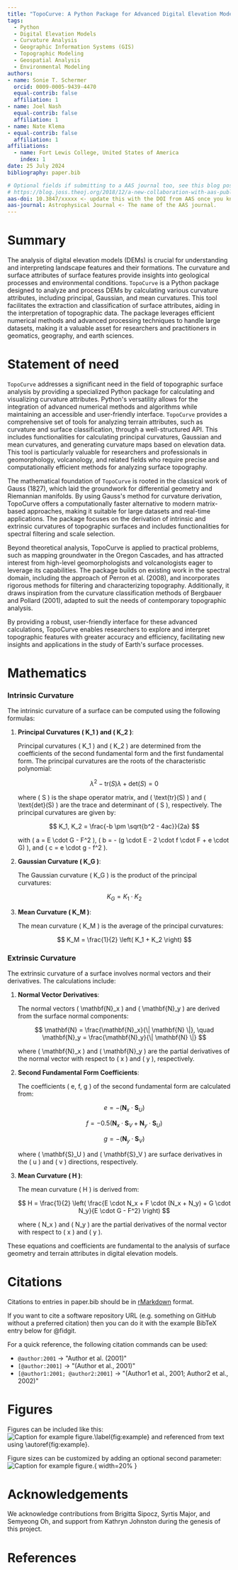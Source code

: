 ```yaml
---
title: "TopoCurve: A Python Package for Advanced Digital Elevation Model Analysis"
tags:
  - Python
  - Digital Elevation Models
  - Curvature Analysis
  - Geographic Information Systems (GIS)
  - Topographic Modeling
  - Geospatial Analysis
  - Environmental Modeling
authors:
- name: Sonie T. Schermer
  orcid: 0009-0005-9439-4470
  equal-contrib: false
  affiliation: 1
- name: Joel Nash
  equal-contrib: false
  affiliation: 1
- name: Nate Klema
- equal-contrib: false
  affiliation: 1
affiliations:
  - name: Fort Lewis College, United States of America
    index: 1
date: 25 July 2024
bibliography: paper.bib

# Optional fields if submitting to a AAS journal too, see this blog post:
# https://blog.joss.theoj.org/2018/12/a-new-collaboration-with-aas-publishing
aas-doi: 10.3847/xxxxx <- update this with the DOI from AAS once you know it.
aas-journal: Astrophysical Journal <- The name of the AAS journal.
---
```


# Summary

The analysis of digital elevation models (DEMs) is crucial for understanding 
and interpreting landscape features and their formations. The curvature and 
surface attributes of surface features provide insights into geological processes and 
environmental conditions. `TopoCurve` is a Python package designed to analyze 
and process DEMs by calculating various curvature attributes, including principal,
Gaussian, and mean curvatures. This tool facilitates the extraction and 
classification of surface attributes, aiding in the interpretation of topographic data.
The package leverages efficient numerical methods and advanced processing techniques 
to handle large datasets, making it a valuable asset for researchers and practitioners 
in geomatics, geography, and earth sciences.

# Statement of need

`TopoCurve` addresses a significant need in the field of topographic surface analysis by providing a specialized Python package for calculating and visualizing curvature attributes. Python's versatility allows for the integration of advanced numerical methods and algorithms while maintaining an accessible and user-friendly interface. `TopoCurve` provides a comprehensive set of tools for analyzing terrain attributes, such as curvature and surface classification, through a well-structured API. This includes functionalities for calculating principal curvatures, Gaussian and mean curvatures, and generating curvature maps based on elevation data. This tool is particularly valuable for researchers and professionals in geomorphology, volcanology, and related fields who require precise and computationally efficient methods for analyzing surface topography.

The mathematical foundation of `TopoCurve` is rooted in the classical work of Gauss (1827), which laid the groundwork for differential geometry and Riemannian manifolds. By using Gauss's method for curvature derivation, TopoCurve offers a computationally faster alternative to modern matrix-based approaches, making it suitable for large datasets and real-time applications. The package focuses on the derivation of intrinsic and extrinsic curvatures of topographic surfaces and includes functionalities for spectral filtering and scale selection.

Beyond theoretical analysis, TopoCurve is applied to practical problems, such as mapping groundwater in the Oregon Cascades, and has attracted interest from high-level geomorphologists and volcanologists eager to leverage its capabilities. The package builds on existing work in the spectral domain, including the approach of Perron et al. (2008), and incorporates rigorous methods for filtering and characterizing topography. Additionally, it draws inspiration from the curvature classification methods of Bergbauer and Pollard (2001), adapted to suit the needs of contemporary topographic analysis.

By providing a robust, user-friendly interface for these advanced calculations, TopoCurve enables researchers to explore and interpret topographic features with greater accuracy and efficiency, facilitating new insights and applications in the study of Earth's surface processes.


# Mathematics

### Intrinsic Curvature

The intrinsic curvature of a surface can be computed using the following formulas:

1. **Principal Curvatures \( K_1 \) and \( K_2 \)**:

   Principal curvatures \( K_1 \) and \( K_2 \) are determined from the coefficients of the second fundamental form and the first fundamental form. The principal curvatures are the roots of the characteristic polynomial:

   $$
   \lambda^2 - \text{tr}(S) \lambda + \text{det}(S) = 0
   $$

   where \( S \) is the shape operator matrix, and \( \text{tr}(S) \) and \( \text{det}(S) \) are the trace and determinant of \( S \), respectively. The principal curvatures are given by:

   $$
   K_1, K_2 = \frac{-b \pm \sqrt{b^2 - 4ac}}{2a}
   $$

   with \( a = E \cdot G - F^2 \), \( b = - (g \cdot E - 2 \cdot f \cdot F + e \cdot G) \), and \( c = e \cdot g - f^2 \).

2. **Gaussian Curvature \( K_G \)**:

   The Gaussian curvature \( K_G \) is the product of the principal curvatures:

   $$
   K_G = K_1 \cdot K_2
   $$

3. **Mean Curvature \( K_M \)**:

   The mean curvature \( K_M \) is the average of the principal curvatures:

   $$
   K_M = \frac{1}{2} \left( K_1 + K_2 \right)
   $$

### Extrinsic Curvature

The extrinsic curvature of a surface involves normal vectors and their derivatives. The calculations include:

1. **Normal Vector Derivatives**:

   The normal vectors \( \mathbf{N}_x \) and \( \mathbf{N}_y \) are derived from the surface normal components:

   $$
   \mathbf{N} = \frac{\mathbf{N}_x}{\| \mathbf{N} \|}, \quad \mathbf{N}_y = \frac{\mathbf{N}_y}{\| \mathbf{N} \|}
   $$

   where \( \mathbf{N}_x \) and \( \mathbf{N}_y \) are the partial derivatives of the normal vector with respect to \( x \) and \( y \), respectively.

2. **Second Fundamental Form Coefficients**:

   The coefficients \( e, f, g \) of the second fundamental form are calculated from:

   $$
   e = - \left( \mathbf{N}_x \cdot \mathbf{S}_U \right)
   $$

   $$
   f = -0.5 \left( \mathbf{N}_x \cdot \mathbf{S}_V + \mathbf{N}_y \cdot \mathbf{S}_U \right)
   $$

   $$
   g = - \left( \mathbf{N}_y \cdot \mathbf{S}_V \right)
   $$

   where \( \mathbf{S}_U \) and \( \mathbf{S}_V \) are surface derivatives in the \( u \) and \( v \) directions, respectively.

3. **Mean Curvature \( H \)**:

   The mean curvature \( H \) is derived from:

   $$
   H = \frac{1}{2} \left( \frac{E \cdot N_x + F \cdot (N_x + N_y) + G \cdot N_y}{E \cdot G - F^2} \right)
   $$

   where \( N_x \) and \( N_y \) are the partial derivatives of the normal vector with respect to \( x \) and \( y \).

These equations and coefficients are fundamental to the analysis of surface geometry and terrain attributes in digital elevation models.



# Citations

Citations to entries in paper.bib should be in
[rMarkdown](http://rmarkdown.rstudio.com/authoring_bibliographies_and_citations.html)
format.

If you want to cite a software repository URL (e.g. something on GitHub without a preferred
citation) then you can do it with the example BibTeX entry below for @fidgit.

For a quick reference, the following citation commands can be used:

- `@author:2001` -> "Author et al. (2001)"
- `[@author:2001]` -> "(Author et al., 2001)"
- `[@author1:2001; @author2:2001]` -> "(Author1 et al., 2001; Author2 et al., 2002)"

# Figures

Figures can be included like this:
![Caption for example figure.\label{fig:example}](figure.png)
and referenced from text using \autoref{fig:example}.

Figure sizes can be customized by adding an optional second parameter:
![Caption for example figure.](figure.png){ width=20% }

# Acknowledgements

We acknowledge contributions from Brigitta Sipocz, Syrtis Major, and Semyeong
Oh, and support from Kathryn Johnston during the genesis of this project.

# References
